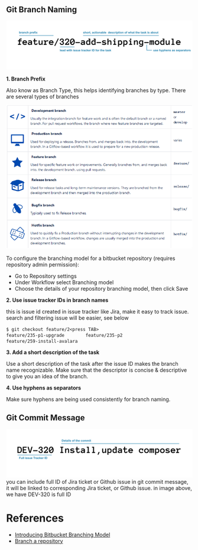 ## Git Branch Naming
![Branch Name](./images/branch-naming-convention.jpg)

**1. Branch Prefix**

Also know as Branch Type, this helps identifying branches by type. There are several types of branches 

![Types of branches](./images/branch-types.png)

To configure the branching model for a bitbucket repository (requires repository admin permission):
- Go to Repository settings
- Under Workflow select Branching model
- Choose the details of your repository branching model, then click Save

**2. Use issue tracker IDs in branch names**

this is issue id created in issue tracker like Jira, make it easy to track issue. 
search and filtering issue will be easier, see below
```
$ git checkout feature/2<press TAB>
feature/235-p1-upgrade        feature/235-p2                feature/259-install-avalara
```

**3. Add a short description of the task**

Use a short description of the task after the issue ID makes the branch name recognizable. Make sure that the descriptor is concise & descriptive to give you an idea of the branch.

**4. Use hyphens as separators**

Make sure hyphens are being used consistently for branch naming.


## Git Commit Message
![Commit Message](./images/commit-message-convention.jpg)
you can include full ID of Jira ticket or Github issue in git commit message, it will be linked to corresponding Jira ticket, or Github issue. in image above, we have DEV-320 is full ID

# References
- [Introducing Bitbucket Branching Model](https://bitbucket.org/blog/introducing-bitbucket-branching-model-support)
- [Branch a repository](https://support.atlassian.com/bitbucket-cloud/docs/branch-a-repository/)

